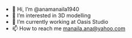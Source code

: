 - 👋 Hi, I’m @anamanaila1940
- 👀 I’m interested in 3D modelling
- 🌱 I’m currently working at Oasis Studio
- 📫 How to reach me manaila.ana@yahoo.com

<!---
anamanaila1940/anamanaila1940 is a ✨ special ✨ repository because its `README.md` (this file) appears on your GitHub profile.
You can click the Preview link to take a look at your changes.
--->
